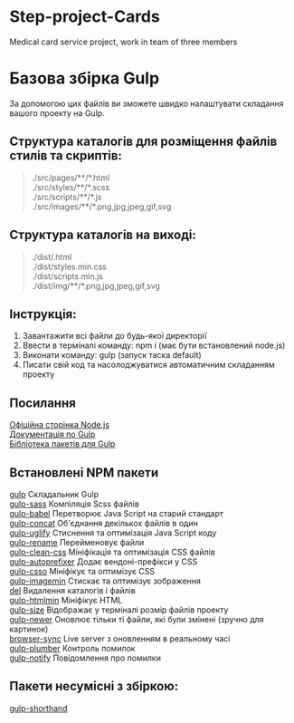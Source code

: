 # Step-project-Cards
Medical card service project, work in team of three members

# Базова збірка Gulp

За допомогою цих файлів ви зможете швидко налаштувати складання вашого проекту на Gulp.

## Структура каталогів для розміщення файлів стилів та скриптів:

> ./src/pages/\*\*/\*.html  
> ./src/styles/\*\*/\*.scss  
> ./src/scripts/\*\*/\*.js  
> ./src/images/\*\*/\*.png,jpg,jpeg,gif,svg

## Структура каталогів на виході:

> ./dist/.html  
> ./dist/styles.min.css  
> ./dist/scripts.min.js  
> ./dist/img/\*\*/\*.png,jpg,jpeg,gif,svg

## Інструкція:

1. Завантажити всі файли до будь-якої директорії
2. Ввести в терміналі команду: npm i (має бути встановлений node.js)
3. Виконати команду: gulp (запуск таска default)
4. Писати свій код та насолоджуватися автоматичним складанням проекту

## Посилання

[Офіційна сторінка Node.js](https://nodejs.org/uk/)  
[Документація по Gulp](https://gulpjs.com/)  
[Бібліотека пакетів для Gulp](https://www.npmjs.com/)

## Встановлені NPM пакети

[gulp](https://www.npmjs.com/package/gulp) Складальник Gulp  
[gulp-sass](https://www.npmjs.com/package/gulp-sass) Компіляція Scss файлів  
[gulp-babel](https://www.npmjs.com/package/gulp-babel) Перетворює Java Script на старий стандарт  
[gulp-concat](https://www.npmjs.com/package/gulp-concat) Об'єднання декількох файлів в один  
[gulp-uglify](https://www.npmjs.com/package/gulp-uglify) Стиснення та оптимізація Java Script коду  
[gulp-rename](https://www.npmjs.com/package/gulp-rename) Перейменовує файли  
[gulp-clean-css](https://www.npmjs.com/package/gulp-clean-css) Мініфікація та оптимізація CSS файлів  
[gulp-autoprefixer](https://www.npmjs.com/package/gulp-autoprefixer) Додає вендоні-префікси у CSS  
[gulp-csso](https://www.npmjs.com/package/gulp-csso) Мініфікує та оптимізує CSS  
[gulp-imagemin](https://www.npmjs.com/package/gulp-imagemin) Стискає та оптимізує зображення  
[del](https://www.npmjs.com/package/del) Видалення каталогів і файлів  
[gulp-htmlmin](https://www.npmjs.com/package/gulp-htmlmin) Мініфікує HTML  
[gulp-size](https://www.npmjs.com/package/gulp-size) Відображає у терміналі розмір файлів проекту  
[gulp-newer](https://www.npmjs.com/package/gulp-newer) Оновлює тільки ті файли, які були змінені (зручно для картинок)  
[browser-sync](https://www.npmjs.com/package/browser-sync) Live server з оновленням в реальному часі  
[gulp-plumber](https://www.npmjs.com/package/gulp-plumber) Контроль помилок  
[gulp-notify](https://www.npmjs.com/package/gulp-notify) Повідомлення про помилки

## Пакети несумісні з збіркою:

[gulp-shorthand](https://www.npmjs.com/package/gulp-shorthand)